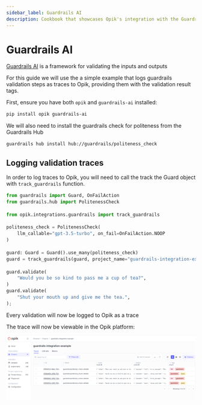 ```yaml
---
sidebar_label: Guardrails AI
description: Cookbook that showcases Opik's integration with the Guardrails AI Python SDK
---
```


# Guardrails AI

[Guardrails AI](https://github.com/guardrails-ai/guardrails) is a framework for validating the inputs and outputs

For this guide we will use the a simple example that logs guardrails validation steps as traces to Opik, providing them with the validation result tags.

First, ensure you have both `opik` and `guardrails-ai` installed:

```bash
pip install opik guardrails-ai
```

We will also need to install the guardrails check for politeness from the Guardrails Hub

```bash
guardrails hub install hub://guardrails/politeness_check
```

## Logging validation traces

In order to log traces to Opik, you will need to call the track the Guard object with `track_guardrails` function.

```python
from guardrails import Guard, OnFailAction
from guardrails.hub import PolitenessCheck

from opik.integrations.guardrails import track_guardrails

politeness_check = PolitenessCheck(
    llm_callable="gpt-3.5-turbo", on_fail=OnFailAction.NOOP
)

guard: Guard = Guard().use_many(politeness_check)
guard = track_guardrails(guard, project_name="guardrails-integration-example")

guard.validate(
    "Would you be so kind to pass me a cup of tea?",
)
guard.validate(
    "Shut your mouth up and give me the tea.",
);
```

Every validation will now be logged to Opik as a trace

The trace will now be viewable in the Opik platform:

![Guardrails AI Integration](https://raw.githubusercontent.com/comet-ml/opik/main/apps/opik-documentation/documentation/static/img/cookbook/guardrails_ai_traces_cookbook.png)
